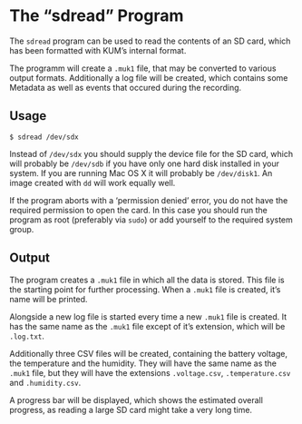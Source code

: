 # The “sdread” Program

The `sdread` program can be used to read the contents of an SD card, which has been formatted with KUM’s internal format.

The programm will create a `.muk1` file, that may be converted to various output formats.
Additionally a log file will be created, which contains some Metadata as well as events that occured during the recording.

## Usage

    $ sdread /dev/sdx

Instead of `/dev/sdx` you should supply the device file for the SD card, which will probably be `/dev/sdb` if you have only one hard disk installed in your system.
If you are running Mac OS X it will probably be `/dev/disk1`.
An image created with `dd` will work equally well.

If the program aborts with a ‘permission denied’ error, you do not have the required permission to open the card.
In this case you should run the program as root (preferably via `sudo`) or add yourself to the required system group.

## Output

The program creates a `.muk1` file in which all the data is stored.
This file is the starting point for further processing.
When a `.muk1` file is created, it’s name will be printed.

Alongside a new log file is started every time a new `.muk1` file is created.
It has the same name as the `.muk1` file except of it’s extension, which will be `.log.txt`.

Additionally three CSV files will be created, containing the battery voltage, the temperature and the humidity.
They will have the same name as the `.muk1` file, but they will have the extensions `.voltage.csv`, `.temperature.csv` and `.humidity.csv`.

A progress bar will be displayed, which shows the estimated overall progress, as reading a large SD card might take a very long time.
